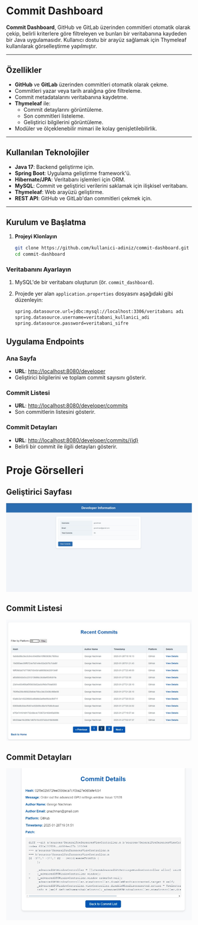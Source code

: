 # Commit Dashboard

**Commit Dashboard**, GitHub ve GitLab üzerinden commitleri otomatik olarak çekip, belirli kriterlere göre filtreleyen ve bunları bir veritabanına kaydeden bir Java uygulamasıdır. Kullanıcı dostu bir arayüz sağlamak için Thymeleaf kullanılarak görselleştirme yapılmıştır.

---

## Özellikler

- **GitHub** ve **GitLab** üzerinden commitleri otomatik olarak çekme.
- Commitleri yazar veya tarih aralığına göre filtreleme.
- Commit metadatalarını veritabanına kaydetme.
- **Thymeleaf** ile:
  - Commit detaylarını görüntüleme.
  - Son commitleri listeleme.
  - Geliştirici bilgilerini görüntüleme.
- Modüler ve ölçeklenebilir mimari ile kolay genişletilebilirlik.

---

## Kullanılan Teknolojiler

- **Java 17**: Backend geliştirme için.
- **Spring Boot**: Uygulama geliştirme framework'ü.
- **Hibernate/JPA**: Veritabanı işlemleri için ORM.
- **MySQL**: Commit ve geliştirici verilerini saklamak için ilişkisel veritabanı.
- **Thymeleaf**: Web arayüzü geliştirme.
- **REST API**: GitHub ve GitLab'dan commitleri çekmek için.

---

## Kurulum ve Başlatma

1. **Projeyi Klonlayın**
   ```bash
   git clone https://github.com/kullanici-adiniz/commit-dashboard.git
   cd commit-dashboard
   ```
  
### Veritabanını Ayarlayın

1. MySQL'de bir veritabanı oluşturun (ör. `commit_dashboard`).

2. Projede yer alan `application.properties` dosyasını aşağıdaki gibi düzenleyin:
   ```properties
   spring.datasource.url=jdbc:mysql://localhost:3306/veritabanı adı
   spring.datasource.username=veritabani_kullanici_adi
   spring.datasource.password=veritabani_sifre
   ```

## Uygulama Endpoints

### Ana Sayfa

- **URL**: [http://localhost:8080/developer](http://localhost:8080/developer)  
- Geliştirici bilgilerini ve toplam commit sayısını gösterir.

### Commit Listesi

- **URL**: [http://localhost:8080/developer/commits](http://localhost:8080/developer/commits)  
- Son commitlerin listesini gösterir.

### Commit Detayları

- **URL**: [http://localhost:8080/developer/commits/{id}](http://localhost:8080/developer/commits/{id})  
- Belirli bir commit ile ilgili detayları gösterir.


# Proje Görselleri

## Geliştirici Sayfası
![Developer Page](src/main/resources/static/images/developer_page.jpg)

## Commit Listesi
![Commit List](src/main/resources/static/images/commit_list.jpg)

## Commit Detayları
![Commit Detail](src/main/resources/static/images/commit_detail.jpg)


